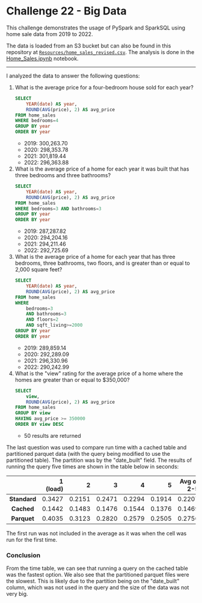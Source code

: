 # Challenge 22 - Big Data

This challenge demonstrates the usage of PySpark and SparkSQL using home sale data from 2019 to 2022.

The data is loaded from an S3 bucket but can also be found in this repository at [`Resources/home_sales_revised.csv`](Resources/home_sales_revised.csv). The analysis is done in the [Home_Sales.ipynb](Home_Sales.ipynb) notebook.

---

I analyzed the data to answer the following questions:
1. What is the average price for a four-bedroom house sold for each year?
    ```sql
    SELECT
        YEAR(date) AS year,
        ROUND(AVG(price), 2) AS avg_price
    FROM home_sales
    WHERE bedrooms=4
    GROUP BY year
    ORDER BY year
    ```
    - 2019: 300,263.70
    - 2020: 298,353.78
    - 2021: 301,819.44
    - 2022: 296,363.88
2. What is the average price of a home for each year it was built that has three bedrooms and three bathrooms?
    ```sql
    SELECT
        YEAR(date) AS year,
        ROUND(AVG(price), 2) AS avg_price
    FROM home_sales
    WHERE bedrooms=3 AND bathrooms=3
    GROUP BY year
    ORDER BY year
    ```
    - 2019: 287,287.82
    - 2020: 294,204.16
    - 2021: 294,211.46
    - 2022: 292,725.69
3. What is the average price of a home for each year that has three bedrooms, three bathrooms, two floors, and is greater than or equal to 2,000 square feet?
    ```sql
    SELECT
        YEAR(date) AS year,
        ROUND(AVG(price), 2) AS avg_price
    FROM home_sales
    WHERE
        bedrooms=3
        AND bathrooms=3
        AND floors=2
        AND sqft_living>=2000
    GROUP BY year
    ORDER BY year
    ```
    - 2019: 289,859.14
    - 2020: 292,289.09
    - 2021: 296,330.96
    - 2022: 290,242.99
4. What is the "view" rating for the average price of a home where the homes are greater than or equal to $350,000?
    ```sql
    SELECT
        view,
        ROUND(AVG(price), 2) AS avg_price
    FROM home_sales
    GROUP BY view
    HAVING avg_price >= 350000
    ORDER BY view DESC
    ```
    - 50 results are returned

The last question was used to compare run time with a cached table and partitioned parquet data (with the query being modified to use the partitioned table). The partition was by the "date_built" field. The results of running the query five times are shown in the table below in seconds:

|              | 1 (load) | 2       | 3       | 4       | 5       | Avg of 2-5 |
|:------------:|---------:|--------:|--------:|--------:|--------:|-----------:|
| **Standard** | 0.3427   | 0.2151  | 0.2471  | 0.2294  | 0.1914  | 0.2207     |
| **Cached**   | 0.1442   | 0.1483  | 0.1476  | 0.1544  | 0.1376  | 0.1469     |
| **Parquet**  | 0.4035   | 0.3123  | 0.2820  | 0.2579  | 0.2505  | 0.2756     |

The first run was not included in the average as it was when the cell was run for the first time.

### Conclusion
From the time table, we can see that running a query on the cached table was the fastest option. We also see that the partitioned parquet files were the slowest. This is likely due to the partition being on the "date_built" column, which was not used in the query and the size of the data was not very big.
